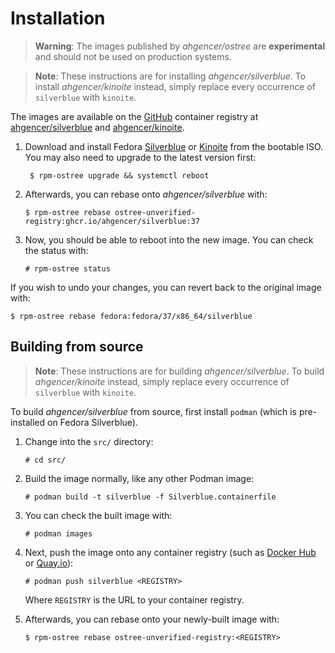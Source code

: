 # Installation

> **Warning**: The images published by *ahgencer/ostree* are **experimental** and should not be used on production
> systems.

> **Note**: These instructions are for installing *ahgencer/silverblue*. To install *ahgencer/kinoite* instead, simply
> replace every occurrence of `silverblue` with `kinoite`.

The images are available on the [GitHub](https://ghcr.io/) container registry
at [ahgencer/silverblue](https://ghcr.io/ahgencer/silverblue) and [ahgencer/kinoite](https://ghcr.io/ahgencer/kinoite).

1. Download and install Fedora [Silverblue](https://silverblue.fedoraproject.org/download)
   or [Kinoite](https://kinoite.fedoraproject.org/download) from the bootable ISO. You may also need to upgrade to the
   latest version first:

        $ rpm-ostree upgrade && systemctl reboot

2. Afterwards, you can rebase onto *ahgencer/silverblue* with:

       $ rpm-ostree rebase ostree-unverified-registry:ghcr.io/ahgencer/silverblue:37

3. Now, you should be able to reboot into the new image. You can check the status with:

       # rpm-ostree status

If you wish to undo your changes, you can revert back to the original image with:

    $ rpm-ostree rebase fedora:fedora/37/x86_64/silverblue

## Building from source

> **Note**: These instructions are for building *ahgencer/silverblue*. To build *ahgencer/kinoite* instead, simply
> replace every occurrence of `silverblue` with `kinoite`.

To build *ahgencer/silverblue* from source, first install `podman` (which is pre-installed on Fedora Silverblue).

1. Change into the `src/` directory:

       # cd src/

2. Build the image normally, like any other Podman image:

       # podman build -t silverblue -f Silverblue.containerfile

3. You can check the built image with:

       # podman images

4. Next, push the image onto any container registry (such as [Docker Hub](https://hub.docker.com/)
   or [Quay.io](https://quay.io/)):

       # podman push silverblue <REGISTRY>

   Where `REGISTRY` is the URL to your container registry.

5. Afterwards, you can rebase onto your newly-built image with:

       $ rpm-ostree rebase ostree-unverified-registry:<REGISTRY>
